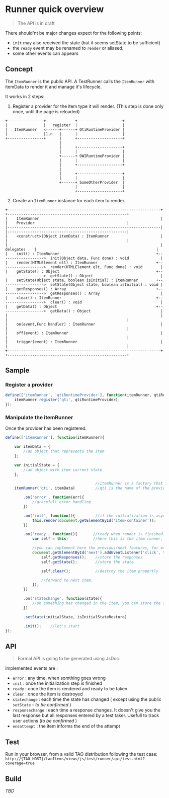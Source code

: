 # Runner quick overview

> The API is in draft

There should'nt be major changes expect for the following points:
 - `init` may also received the state (but it seems setState to be sufficient)
 - the `ready` event may be renamed to `render` or aliased.
 - some other events can appears

## Concept

The `ItemRunner` is the public API. A TestRunner calls the `ItemRunner` with itemData to render it and manage it's lifecycle.

It works in 2 steps:

1. Register a provider for the item type it will render. (This step is done only once, until the page is reloaded)

```
+----------------+             +--------------------+
|                |   register  |                    |
|   ItemRunner   <------+------+ QtiRuntimeProvider |
|                |1,n   |      |                    |
+----------------+      |      +--------------------+
                        |
                        |      +--------------------+
                        |      |                    |
                        +------+ OWIRuntimeProvider |
                        |      |                    |
                        |      +--------------------+
                        |
                        |      +--------------------+
                        |      |                    |
                        +------+ SomeOtherProvider  |
                               |                    |
                               +--------------------+
```

2. Create an `ItemRunner` instance for each item to render.

```
+--------------------------------------------------------------------+               +-----------------------------------------------------+
|    ItemRunner                                                      |               |    Provider                                         |
|--------------------------------------------------------------------|               |-----------------------------------------------------|
|    <construct>(Object itemData) : ItemRunner                       |               |                                                     |
|                                                                    |  delegates    |                                                     |
|    init() : ItemRunner                                           +------------------->  init(Object data, Func done) : void              |
|    render(HTMLElement elt) : ItemRunner                          +------------------->  render(HTMLElement elt, Func done) : void        |
|    getState() : Object                                           +------------------->  getState() : Object                              |
|    setState(Object state, boolean isInitial) : ItemRunner        +------------------->  setState(Object state, boolean isInitial) : void |
|    getResponses() : Array                                        +------------------->  getResponses() : Array                           |
|    clear() : ItemRunner                                          +------------------->  clear() : void                                   |
|    getData() : Object                                            +------------------->  getData() : Object                               |
|                                                                    |               |                                                     |
|    on(event,Func handler) : ItemRunner                             |               |                                                     |
|    off(event) : ItemRunner                                         |               |                                                     |
|    trigger(event) : ItemRunner                                     |               |                                                     |
+--------------------------------------------------------------------+               +-----------------------------------------------------+
```

## Sample

### Register a provider

```javascript
define(['itemRunner', 'qtiRuntimeProvider'], function(itemRunner, qtiRuntimeProvider){
    itemRunner.register('qti', qtiRuntimeProvider);
});
```


### Manipulate the itemRunner

Once the provider has been registered.

```javascript
define(['itemRunner'], function(itemRunner){

    var itemData = {
        //an object that represents the item
    };

    var initialState = {
        //an object with item current state
    };

                                        //itemRunner is a factory that creates a chainable instance.
    itemRunner('qti', itemData)         //qti is the name of the provider registered previously

		.on('error', function(err){
			//gracefull error handling
        })

        .on('init', function(){         //if the initialization is asynchronous it's better to render once init is done
            this.render(document.getElementById('item-container'));
        })

        .on('ready', function(){       //ready when render is finished. The test taker can start working, you can hide the loader, start a timer, etc.
            var self = this;           //here this is the item runner, so you have access to getState, getResponses, etc.

            //you can implement here the previous/next features, for example
            document.getElementById('next').addEventListener('click', function(){
                self.getResponses();    //store the responses
                self.getState();        //store the state

				self.clear(); 			//destroy the item propertly

                //forward to next item.
            });
        })

        .on('statechange', function(state){
            //oh something has changed in the item, you can store the state.
        })

        .setState(initialState, isInitialStateRestore)

        .init();    //let's start
});
```

## API

> Formal API is going to be generated using JsDoc.

Implemented events are :

 - `error` : any time, when somthing goes wrong
 - `init`  : once the initialization step is finished
 - `ready` : once the item is rendered and ready to be taken
 - `clear` : once the item is destroyed
 - `statechange` : each time the state has changed ( except using the public `setState`  - _to be confirmed_ )
 - `responsechange` : each time a response changes. It doesn't give you the last response but all responses entered by a test taker. Usefull to track user actions (_to be confirmed_ )
 - `endattempt` : the item informs the end of the attempt

## Test

Run in your browser, from a valid TAO distribution following the test case: `http://{TAO_HOST}/taoItems/views/js/test/runner/api/test.html?coverage=true`

## Build

_TBD_
